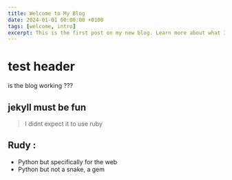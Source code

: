 ```yaml
---
title: Welcome to My Blog
date: 2024-01-01 00:00:00 +0100
tags: [welcome, intro]
excerpt: This is the first post on my new blog. Learn more about what I plan to share here.
---
```


# test header

is the blog working ???

## jekyll must be fun

> I didnt expect it to use ruby

## Rudy :

- Python but specifically for the web
- Python but not a snake, a gem
